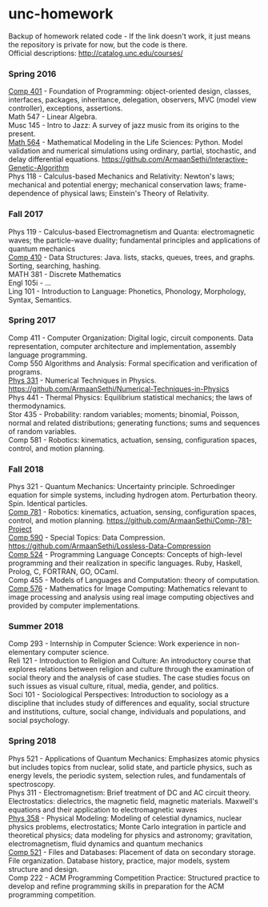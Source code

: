 # unc-homework
Backup of homework related code - If the link doesn't work, it just means the repository is private for now, but the code is there.    
Official descriptions: http://catalog.unc.edu/courses/  

### Spring 2016
[Comp 401](https://github.com/ArmaanSethi/Comp401/) - Foundation of Programming: object-oriented design, classes, interfaces, packages, inheritance, delegation, observers, MVC (model view controller), exceptions, assertions.  
Math 547 - Linear Algebra.  
Musc 145 - Intro to Jazz: A survey of jazz music from its origins to the present.  
[Math 564](https://github.com/ArmaanSethi/Designing-Biomorphs-with-an-Interactive-Genetic-Algorithm/) - Mathematical Modeling in the Life Sciences: Python. Model validation and numerical simulations using ordinary, partial, stochastic, and delay differential equations. https://github.com/ArmaanSethi/Interactive-Genetic-Algorithm  
Phys 118 - Calculus-based Mechanics and Relativity: Newton's laws; mechanical and potential energy; mechanical conservation laws; frame-dependence of physical laws; Einstein's Theory of Relativity.   

### Fall 2017
Phys 119 - Calculus-based Electromagnetism and Quanta: electromagnetic waves; the particle-wave duality; fundamental principles and applications of quantum mechanics    
[Comp 410](https://github.com/ArmaanSethi/Comp410/) - Data Structures: Java. lists, stacks, queues, trees, and graphs. Sorting, searching, hashing.  
MATH 381 - Discrete Mathematics  
Engl 105i - ...  
Ling 101 - Introduction to Language: Phonetics, Phonology, Morphology, Syntax, Semantics.  

### Spring 2017
Comp 411 - Computer Organization: Digital logic, circuit components. Data representation, computer architecture and implementation, assembly language programming.  
Comp 550  Algorithms and Analysis: Formal specification and verification of programs.  
[Phys 331](https://github.com/ArmaanSethi/Numerical-Techniques-in-Physics/) - Numerical Techniques in Physics. https://github.com/ArmaanSethi/Numerical-Techniques-in-Physics  
Phys 441 - Thermal Physics: Equilibrium statistical mechanics; the laws of thermodynamics.  
Stor 435 - Probability: random variables; moments; binomial, Poisson, normal and related distributions; generating functions; sums and sequences of random variables.  
Comp 581 - Robotics: kinematics, actuation, sensing, configuration spaces, control, and motion planning.  

### Fall 2018
Phys 321 - Quantum Mechanics: Uncertainty principle. Schroedinger equation for simple systems, including hydrogen atom. Perturbation theory. Spin. Identical particles.  
[Comp 781](https://github.com/ArmaanSethi/Hindsight-Experience-Replay-and-Hierarchical-Reinforcement-Learning/) - Robotics: kinematics, actuation, sensing, configuration spaces, control, and motion planning. https://github.com/ArmaanSethi/Comp-781-Project  
[Comp 590](https://github.com/ArmaanSethi/Lossless-Data-Compression) - Special Topics: Data Compression. https://github.com/ArmaanSethi/Lossless-Data-Compression  
[Comp 524](https://github.com/ArmaanSethi/Comp524/) - Programming Language Concepts: Concepts of high-level programming and their realization in specific languages. Ruby, Haskell, Prolog, C, FORTRAN, GO, OCaml.  
Comp 455 - Models of Languages and Computation: theory of computation.  
[Comp 576](https://github.com/ArmaanSethi/Mathematics-for-Image-Computing) - Mathematics for Image Computing: Mathematics relevant to image processing and analysis using real image computing objectives and provided by computer implementations.

### Summer 2018
Comp 293 - Internship in Computer Science: Work experience in non-elementary computer science.  
Reli 121 - Introduction to Religion and Culture: An introductory course that explores relations between religion and culture through the examination of social theory and the analysis of case studies. The case studies focus on such issues as visual culture, ritual, media, gender, and politics.  
Soci 101 - Sociological Perspectives: Introduction to sociology as a discipline that includes study of differences and equality, social structure and institutions, culture, social change, individuals and populations, and social psychology.  

### Spring 2018
Phys 521 - Applications of Quantum Mechanics: Emphasizes atomic physics but includes topics from nuclear, solid state, and particle physics, such as energy levels, the periodic system, selection rules, and fundamentals of spectroscopy.  
Phys 311 - Electromagnetism: Brief treatment of DC and AC circuit theory. Electrostatics: dielectrics, the magnetic field, magnetic materials. Maxwell's equations and their application to electromagnetic waves  
[Phys 358](https://github.com/ArmaanSethi/Physical-Modeling/) - Physical Modeling: Modeling of celestial dynamics, nuclear physics problems, electrostatics; Monte Carlo integration in particle and theoretical physics; data modeling for physics and astronomy; gravitation, electromagnetism, fluid dynamics and quantum mechanics  
[Comp 521](https://github.com/ArmaanSethi/Comp521/) - Files and Databases: Placement of data on secondary storage. File organization. Database history, practice, major models, system structure and design.  
Comp 222 - ACM Programming Competition Practice: Structured practice to develop and refine programming skills in preparation for the ACM programming competition.  



